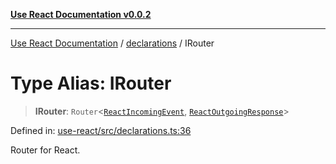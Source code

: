 [**Use React Documentation v0.0.2**](../../README.md)

***

[Use React Documentation](../../modules.md) / [declarations](../README.md) / IRouter

# Type Alias: IRouter

> **IRouter**: `Router`\<[`ReactIncomingEvent`](ReactIncomingEvent.md), [`ReactOutgoingResponse`](ReactOutgoingResponse.md)\>

Defined in: [use-react/src/declarations.ts:36](https://github.com/stonemjs/use-react/blob/35b6e6a63b128df8b7d2db68dda3eb3286adfc69/src/declarations.ts#L36)

Router for React.
